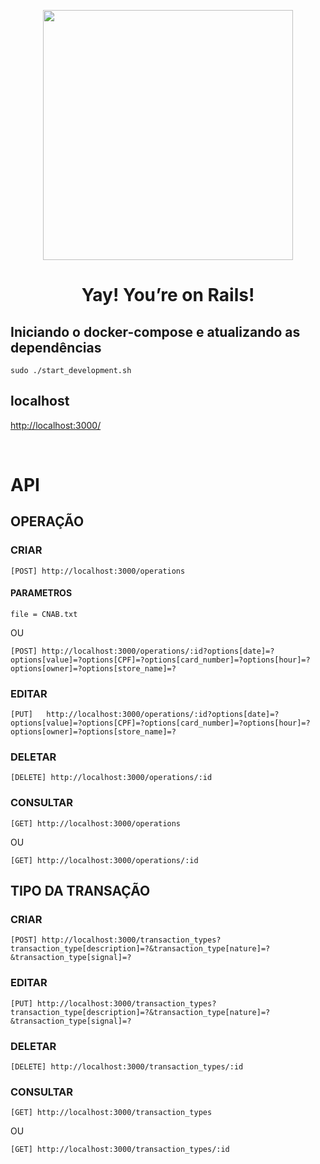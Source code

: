<p align="center"><a href="https://rubyonrails.org/" target]="_blank"><img src="https://upload.wikimedia.org/wikipedia/commons/thumb/6/62/Ruby_On_Rails_Logo.svg/1200px-Ruby_On_Rails_Logo.svg.png" width="400"></a></p>

<h1 align="center">Yay! You’re on Rails!</h1>


## Iniciando o docker-compose e atualizando as dependências
```
sudo ./start_development.sh
```
## localhost

[http://localhost:3000/](http://localhost:3000/)


<br>

# API

## OPERAÇÃO
### CRIAR
```
[POST] http://localhost:3000/operations
```
#### PARAMETROS
```
file = CNAB.txt 
```
OU
```
[POST] http://localhost:3000/operations/:id?options[date]=?options[value]=?options[CPF]=?options[card_number]=?options[hour]=?options[owner]=?options[store_name]=?
```
### EDITAR
```
[PUT]	http://localhost:3000/operations/:id?options[date]=?options[value]=?options[CPF]=?options[card_number]=?options[hour]=?options[owner]=?options[store_name]=?
```	

### DELETAR
```
[DELETE] http://localhost:3000/operations/:id
```

### CONSULTAR
```
[GET] http://localhost:3000/operations
```
OU
```
[GET] http://localhost:3000/operations/:id	
```


## TIPO DA TRANSAÇÃO
### CRIAR
```
[POST] http://localhost:3000/transaction_types?transaction_type[description]=?&transaction_type[nature]=?&transaction_type[signal]=?	
```	
### EDITAR
```
[PUT] http://localhost:3000/transaction_types?transaction_type[description]=?&transaction_type[nature]=?&transaction_type[signal]=?	
```
### DELETAR
```
[DELETE] http://localhost:3000/transaction_types/:id
```
### CONSULTAR
```
[GET] http://localhost:3000/transaction_types
```
OU
```
[GET] http://localhost:3000/transaction_types/:id	
```
